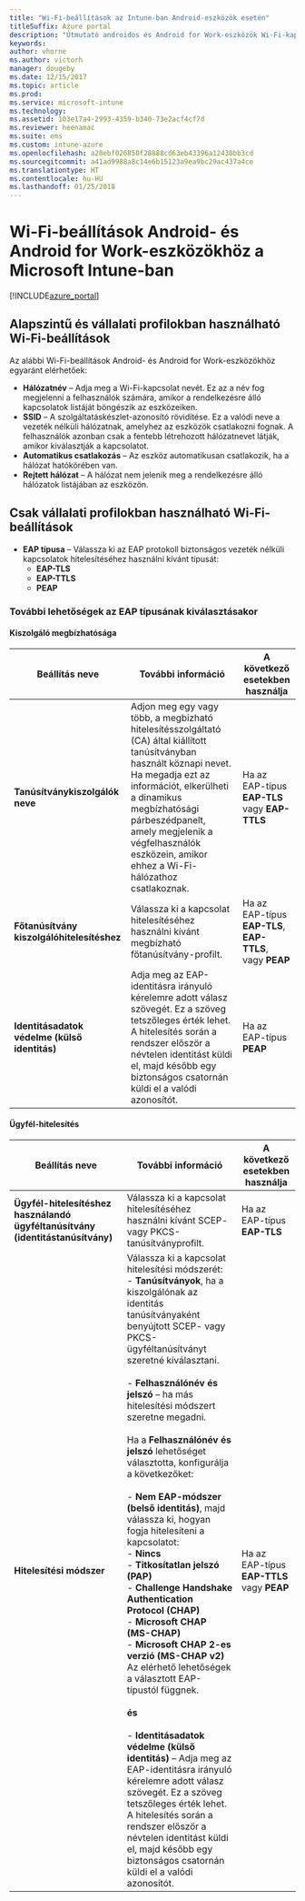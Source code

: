 ```yaml
---
title: "Wi-Fi-beállítások az Intune-ban Android-eszközök esetén"
titleSuffix: Azure portal
description: "Útmutató androidos és Android for Work-eszközök Wi-Fi-kapcsolati beállításaihoz az Intune-ban.”"
keywords: 
author: vhorne
ms.author: victorh
manager: dougeby
ms.date: 12/15/2017
ms.topic: article
ms.prod: 
ms.service: microsoft-intune
ms.technology: 
ms.assetid: 103e17a4-2993-4359-b340-73e2acf4cf7d
ms.reviewer: heenamac
ms.suite: ems
ms.custom: intune-azure
ms.openlocfilehash: a20ebf026850f28888cd63eb43396a12430bb3cd
ms.sourcegitcommit: a41ad9988a8c14e6b15123a9ea9bc29ac437a4ce
ms.translationtype: HT
ms.contentlocale: hu-HU
ms.lasthandoff: 01/25/2018
---
```

# <a name="wi-fi-settings-for-android-and-android-for-work-devices-in-microsoft-intune"></a>Wi-Fi-beállítások Android- és Android for Work-eszközökhöz a Microsoft Intune-ban

[!INCLUDE[azure_portal](./includes/azure_portal.md)]

## <a name="wi-fi-settings-for-basic-and-enterprise-profiles"></a>Alapszintű és vállalati profilokban használható Wi-Fi-beállítások

Az alábbi Wi-Fi-beállítások Android- és Android for Work-eszközökhöz egyaránt elérhetőek:

- **Hálózatnév** – Adja meg a Wi-Fi-kapcsolat nevét. Ez az a név fog megjelenni a felhasználók számára, amikor a rendelkezésre álló kapcsolatok listáját böngészik az eszközeiken.
- **SSID** – A szolgáltatáskészlet-azonosító rövidítése. Ez a valódi neve a vezeték nélküli hálózatnak, amelyhez az eszközök csatlakozni fognak. A felhasználók azonban csak a fentebb létrehozott hálózatnevet látják, amikor kiválasztják a kapcsolatot.
- **Automatikus csatlakozás** – Az eszköz automatikusan csatlakozik, ha a hálózat hatókörében van.
- **Rejtett hálózat** – A hálózat nem jelenik meg a rendelkezésre álló hálózatok listájában az eszközön.


## <a name="wi-fi-settings-for-enterprise-profiles-only"></a>Csak vállalati profilokban használható Wi-Fi-beállítások

- **EAP típusa** – Válassza ki az EAP protokoll biztonságos vezeték nélküli kapcsolatok hitelesítéséhez használni kívánt típusát:
    - **EAP-TLS**
    - **EAP-TTLS**
    - **PEAP**

### <a name="further-options-when-you-choose-an-eap-type"></a>További lehetőségek az EAP típusának kiválasztásakor

#### <a name="server-trust"></a>Kiszolgáló megbízhatósága



|Beállítás neve|További információ|A következő esetekben használja|
|-------------|---------------|-----------|
|**Tanúsítványkiszolgálók neve**|Adjon meg egy vagy több, a megbízható hitelesítésszolgáltató (CA) által kiállított tanúsítványban használt köznapi nevet. Ha megadja ezt az információt, elkerülheti a dinamikus megbízhatósági párbeszédpanelt, amely megjelenik a végfelhasználók eszközein, amikor ehhez a Wi-Fi-hálózathoz csatlakoznak.|Ha az EAP-típus **EAP-TLS** vagy **EAP-TTLS**|
|**Főtanúsítvány kiszolgálóhitelesítéshez**|Válassza ki a kapcsolat hitelesítéséhez használni kívánt megbízható főtanúsítvány-profilt. |Ha az EAP-típus **EAP-TLS**, **EAP-TTLS**, vagy **PEAP**|
|**Identitásadatok védelme (külső identitás)**|Adja meg az EAP-identitásra irányuló kérelemre adott válasz szövegét. Ez a szöveg tetszőleges érték lehet. A hitelesítés során a rendszer először a névtelen identitást küldi el, majd később egy biztonságos csatornán küldi el a valódi azonosítót.|Ha az EAP-típus **PEAP**|


#### <a name="client-authentication"></a>Ügyfél-hitelesítés


|Beállítás neve|További információ|A következő esetekben használja|
|----------|--------------|----------|
|**Ügyfél-hitelesítéshez használandó ügyféltanúsítvány (identitástanúsítvány)**|Válassza ki a kapcsolat hitelesítéséhez használni kívánt SCEP- vagy PKCS-tanúsítványprofilt.|Ha az EAP-típus **EAP-TLS**|
|**Hitelesítési módszer**|Válassza ki a kapcsolat hitelesítési módszerét:<br>- **Tanúsítványok**, ha a kiszolgálónak az identitás tanúsítványaként benyújtott SCEP- vagy PKCS-ügyféltanúsítványt szeretné kiválasztani.<br><br>- **Felhasználónév és jelszó** – ha más hitelesítési módszert szeretne megadni. <br><br>Ha a **Felhasználónév és jelszó** lehetőséget választotta, konfigurálja a következőket:<br><br>-  **Nem EAP-módszer (belső identitás)**, majd válassza ki, hogyan fogja hitelesíteni a kapcsolatot:<br>- **Nincs**<br>- **Titkosítatlan jelszó (PAP)**<br>- **Challenge Handshake Authentication Protocol (CHAP)**<br>- **Microsoft CHAP (MS-CHAP)**<br>- **Microsoft CHAP 2-es verzió (MS-CHAP v2)**<br>Az elérhető lehetőségek a választott EAP-típustól függnek.<br><br>**és**<br><br>- **Identitásadatok védelme (külső identitás)** – Adja meg az EAP-identitásra irányuló kérelemre adott válasz szövegét. Ez a szöveg tetszőleges érték lehet. A hitelesítés során a rendszer először a névtelen identitást küldi el, majd később egy biztonságos csatornán küldi el a valódi azonosítót.|Ha az EAP-típus **EAP-TTLS** vagy **PEAP**|
